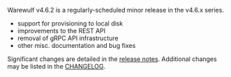 Warewulf v4.6.2 is a regularly-scheduled minor release in the v4.6.x series.

- support for provisioning to local disk
- improvements to the REST API
- removal of gRPC API infrastructure
- other misc. documentation and bug fixes

Significant changes are detailed in the [release
notes](https://warewulf.org/docs/v4.6.x/release/v4.6.2.html). Additional changes
may be listed in the
[CHANGELOG](https://github.com/warewulf/warewulf/blob/main/CHANGELOG.md).
